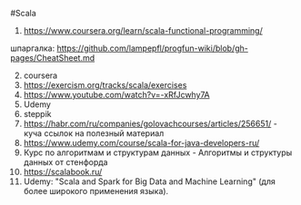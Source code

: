 #Scala 

1.  https://www.coursera.org/learn/scala-functional-programming/

шпаргалка:
https://github.com/lampepfl/progfun-wiki/blob/gh-pages/CheatSheet.md

2. coursera
3. https://exercism.org/tracks/scala/exercises
4. https://www.youtube.com/watch?v=-xRfJcwhy7A
5. Udemy
6. steppik
7.  https://habr.com/ru/companies/golovachcourses/articles/256651/ - куча ссылок на полезный материал
8. https://www.udemy.com/course/scala-for-java-developers-ru/
9. Курс по алгоритмам и структурам данных - Алгоритмы и структуры данных от стенфорда
10. https://scalabook.ru/
11. Udemy: "Scala and Spark for Big Data and Machine Learning" (для более широкого применения языка).